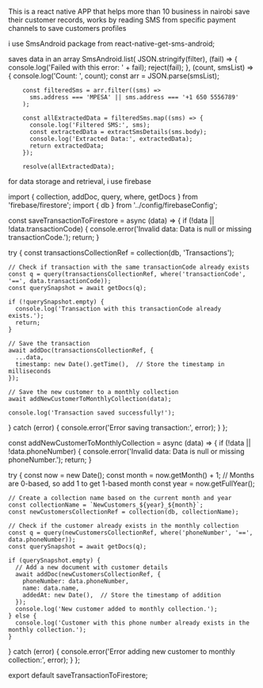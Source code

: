 This is a react native APP that helps more than 10 business in nairobi save their customer records, works by reading SMS from specific payment channels to save customers profiles 

i use SmsAndroid package from react-native-get-sms-android;

saves data in an array 
SmsAndroid.list(
      JSON.stringify(filter),
      (fail) => {
        console.log('Failed with this error: ' + fail);
        reject(fail);
      },
      (count, smsList) => {
        console.log('Count: ', count);
        const arr = JSON.parse(smsList);

        const filteredSms = arr.filter((sms) =>
          sms.address === 'MPESA' || sms.address === '+1 650 5556789'
        );

        const allExtractedData = filteredSms.map((sms) => {
          console.log('Filtered SMS:', sms);
          const extractedData = extractSmsDetails(sms.body);
          console.log('Extracted Data:', extractedData);
          return extractedData;
        });

        resolve(allExtractedData);

for data storage and retrieval, i use firebase 


import { collection, addDoc, query, where, getDocs } from 'firebase/firestore';
import { db } from '../config/firebaseConfig';

const saveTransactionToFirestore = async (data) => {
  if (!data || !data.transactionCode) {
    console.error('Invalid data: Data is null or missing transactionCode.');
    return;
  }

  try {
    const transactionsCollectionRef = collection(db, 'Transactions');
    
    // Check if transaction with the same transactionCode already exists
    const q = query(transactionsCollectionRef, where('transactionCode', '==', data.transactionCode));
    const querySnapshot = await getDocs(q);

    if (!querySnapshot.empty) {
      console.log('Transaction with this transactionCode already exists.');
      return;
    }

    // Save the transaction
    await addDoc(transactionsCollectionRef, {
      ...data,
      timestamp: new Date().getTime(),  // Store the timestamp in milliseconds
    });

    // Save the new customer to a monthly collection
    await addNewCustomerToMonthlyCollection(data);

    console.log('Transaction saved successfully!');
  } catch (error) {
    console.error('Error saving transaction:', error);
  }
};

const addNewCustomerToMonthlyCollection = async (data) => {
  if (!data || !data.phoneNumber) {
    console.error('Invalid data: Data is null or missing phoneNumber.');
    return;
  }

  try {
    const now = new Date();
    const month = now.getMonth() + 1; // Months are 0-based, so add 1 to get 1-based month
    const year = now.getFullYear();

    // Create a collection name based on the current month and year
    const collectionName = `NewCustomers_${year}_${month}`;
    const newCustomersCollectionRef = collection(db, collectionName);

    // Check if the customer already exists in the monthly collection
    const q = query(newCustomersCollectionRef, where('phoneNumber', '==', data.phoneNumber));
    const querySnapshot = await getDocs(q);

    if (querySnapshot.empty) {
      // Add a new document with customer details
      await addDoc(newCustomersCollectionRef, {
        phoneNumber: data.phoneNumber,
        name: data.name,
        addedAt: new Date(),  // Store the timestamp of addition
      });
      console.log('New customer added to monthly collection.');
    } else {
      console.log('Customer with this phone number already exists in the monthly collection.');
    }
  } catch (error) {
    console.error('Error adding new customer to monthly collection:', error);
  }
};

export default saveTransactionToFirestore;
